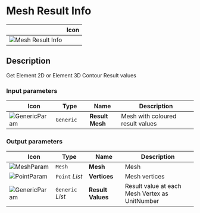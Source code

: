 # Mesh Result Info
<!--- This file has been auto-generated, do not change it manually! Edit the generator here: https://github.com/arup-group/GSA-Grasshopper/tree/main/DocsGeneration --->

|<img width="150"/> Icon |
| ----------- |
|![Mesh Result Info](./images/MeshResultInfo.png) |

## Description

Get Element 2D or Element 3D Contour Result values

### Input parameters

|<img width="20"/> Icon |<img width="200"/> Type |<img width="200"/> Name |<img width="1000"/> Description |
| ----------- | ----------- | ----------- | ----------- |
|![GenericParam](./images/GenericParam.png) |`Generic` |**Result Mesh** |Mesh with coloured result values |

### Output parameters

|<img width="20"/> Icon |<img width="200"/> Type |<img width="200"/> Name |<img width="1000"/> Description |
| ----------- | ----------- | ----------- | ----------- |
|![MeshParam](./images/MeshParam.png) |`Mesh` |**Mesh** |Mesh |
|![PointParam](./images/PointParam.png) |`Point` _List_ |**Vertices** |Mesh vertices |
|![GenericParam](./images/GenericParam.png) |`Generic` _List_ |**Result Values** |Result value at each Mesh Vertex as UnitNumber |
